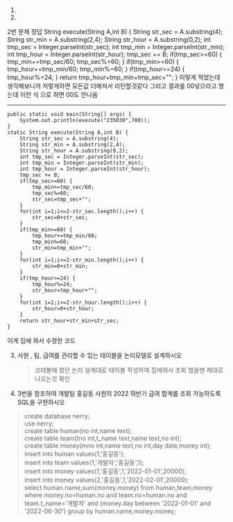 1.
2.
2번 문제 정답
String execute(String A,int B) {
		String str_sec = A.substring(4);
		String str_min = A.substring(2,4);
		String str_hour = A.substring(0,2);
		int tmp_sec = Integer.parseInt(str_sec);
		int tmp_min = Integer.parseInt(str_min);
		int tmp_hour = Integer.parseInt(str_hour);
		tmp_sec += B;
		if(tmp_sec>=60) {
			tmp_min+=tmp_sec/60;
			tmp_sec%=60;
		}
		if(tmp_min>=60) {
			tmp_hour+=tmp_min/60;
			tmp_min%=60;
		}
		if(tmp_hour>=24) {
			tmp_hour%=24;
		}
		return tmp_hour+tmp_min+tmp_sec+"";
	}
	이렇게 적었는데 생각해보니까 저렇게하면 모든값 더해져서 리턴할것같다
	그리고 결과를 00넣으라고 했는데 이런 식 으로 하면 00도 안나옴
	
---
	public static void main(String[] args) {
		System.out.println(execute("235030",700));
	}
	static String execute(String A,int B) {
		String str_sec = A.substring(4);
		String str_min = A.substring(2,4);
		String str_hour = A.substring(0,2);
		int tmp_sec = Integer.parseInt(str_sec);
		int tmp_min = Integer.parseInt(str_min);
		int tmp_hour = Integer.parseInt(str_hour);
		tmp_sec += B;
		if(tmp_sec>=60) {
			tmp_min+=tmp_sec/60;
			tmp_sec%=60;
			str_sec=tmp_sec+"";
		}
		for(int i=1;i<=2-str_sec.length();i++) {
			str_sec=0+str_sec;
		}
		if(tmp_min>=60) {
			tmp_hour+=tmp_min/60;
			tmp_min%=60;
			str_min=tmp_min+"";	
		}
		for(int i=1;i<=2-str_min.length();i++) {
			str_min=0+str_min;
		}
		if(tmp_hour>=24) {
			tmp_hour%=24;
			str_hour=tmp_hour+"";
		}
		for(int i=1;i<=2-str_hour.length();i++) {
			str_hour=0+str_hour;
		}		
		return str_hour+str_min+str_sec;
	}
이게 집에 와서 수정한 코드




3. 사원 , 팀, 급여를 관리할 수 있는 테이블을 논리모델로 설계하시오
   > 코테볼때 했던 논리 설계대로 테이블 작성하여 집에와서 조회 했을땐 제대로 나오는것 확인
4. 3번을 참조하여 개발팀 홍길동 사원의 2022 하반기 급여 합계를 조회 가능하도록 SQL을 구현하시오
   
>create database nerry;  
use nerry;  
create table human(no int,name text);  
create table team(tno int,t_name text,name text,no int);  
create table money(mno int,name text,no int,day date,money int);  
insert into human values(1,'홍길동');  
insert into team values(1,'개발자','홍길동',1);  
insert into money values(1,'홍길동',1,'2022-01-01',20000);  
insert into money values(2,'홍길동',1,'2022-02-01',20000);  
select human.name,sum(money.money) from human,team,money where money.no=human.no and team.no=human.no and team.t_name='개발자' and (money.day between '2022-01-01' and '2022-06-30') group by human.name,money.money;
